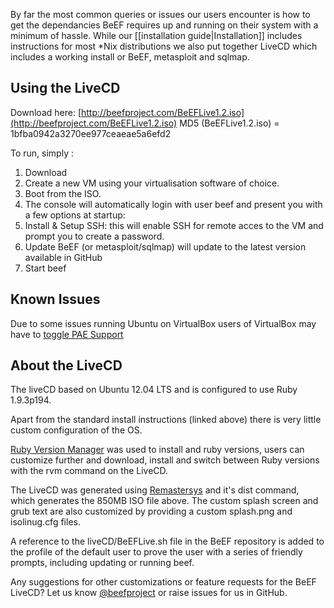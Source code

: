By far the most common queries or issues our users encounter is how to get the dependancies BeEF requires up and running on their system with a minimum of hassle. While our [[installation guide|Installation]] includes instructions for most *Nix distributions we also put together LiveCD which includes a working install or BeEF, metasploit and sqlmap. 



## Using the LiveCD

Download here: [http://beefproject.com/BeEFLive1.2.iso](http://beefproject.com/BeEFLive1.2.iso)
MD5 (BeEFLive1.2.iso) = 1bfba0942a3270ee977ceaeae5a6efd2

To run, simply :

1. Download 
1. Create a new VM using your virtualisation software of choice.
1. Boot from the ISO. 
1. The console will automatically login with user beef and present you with a few options at startup:
1. Install & Setup SSH: this will enable SSH for remote acces to the VM and prompt you to create a password. 
1. Update BeEF (or metasploit/sqlmap) will update to the latest version available in GitHub 
1. Start beef

## Known Issues

Due to some issues running Ubuntu on VirtualBox users of VirtualBox may have to [toggle PAE Support](https://forums.virtualbox.org/viewtopic.php?f=7&t=6533)

## About the LiveCD

The liveCD based on Ubuntu 12.04 LTS and is configured to use Ruby 1.9.3p194. 

Apart from the standard install instructions (linked above) there is very little custom configuration of the OS.

[Ruby Version Manager](https://rvm.io/) was used to install and ruby versions, users can customize further and download, install and switch between Ruby versions with the rvm command on the LiveCD.

The LiveCD was generated using [Remastersys](http://www.remastersys.com/) and it's dist command, which generates the 850MB ISO file above. The custom splash screen and grub text are also customized by providing a custom splash.png and isolinug.cfg files. 

A reference to the liveCD/BeEFLive.sh file in the BeEF repository is added to the profile of the default user to prove the user with a series of friendly prompts, including updating or running beef. 


Any suggestions for other customizations or feature requests for the BeEF LiveCD? Let us know [@beefproject](https://twitter.com/beefproject) or raise issues for us in GitHub. 